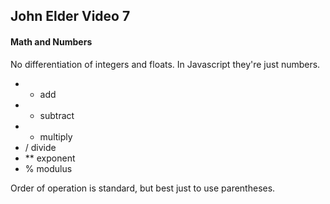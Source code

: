 ## John Elder Video 7

#### Math and Numbers

No differentiation of integers and floats. In Javascript they're just numbers.

  * +  add
  * -  subtract
  * *  multiply
  * /  divide
  * ** exponent
  * %  modulus
  
Order of operation is standard, but best just to use parentheses.


    

